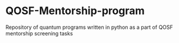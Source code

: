 # QOSF-Mentorship-program
Repository of quantum programs written in python as a part of QOSF mentorship screening tasks
